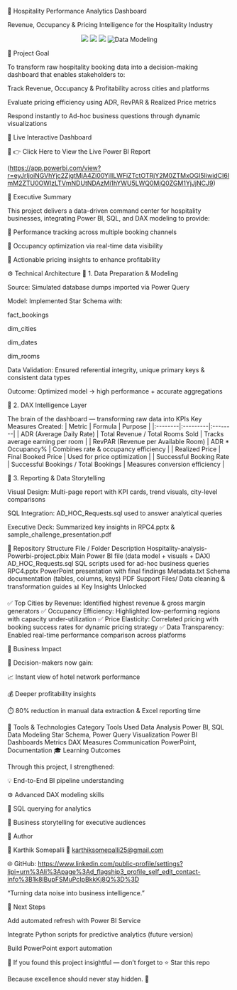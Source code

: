 🌟 Hospitality Performance Analytics Dashboard

Revenue, Occupancy & Pricing Intelligence for the Hospitality Industry

<p align="center"> <img src="https://img.shields.io/badge/Power%20BI-F2C811?style=for-the-badge&logo=power-bi&logoColor=black"/> <img src="https://img.shields.io/badge/SQL-025E8C?style=for-the-badge&logo=mysql&logoColor=white"/> <img src="https://img.shields.io/badge/DAX%20Measures-0078D4?style=for-the-badge&logoColor=white"/> <img src="https://img.shields.io/badge/Data%20Modeling-404040?style=for-the-badge&logo=data:image/png;base64,iVBORw0KGgo=" alt="Data Modeling"/> </p>
🎯 Project Goal

To transform raw hospitality booking data into a decision-making dashboard that enables stakeholders to:

Track Revenue, Occupancy & Profitability across cities and platforms

Evaluate pricing efficiency using ADR, RevPAR & Realized Price metrics

Respond instantly to Ad-hoc business questions through dynamic visualizations

🧩 Live Interactive Dashboard

🚀 👉 Click Here to View the Live Power BI Report

(https://app.powerbi.com/view?r=eyJrIjoiNGVhYjc2ZjgtMjA4Zi00YjllLWFiZTctOTRjY2M0ZTMxOGI5IiwidCI6ImM2ZTU0OWIzLTVmNDUtNDAzMi1hYWU5LWQ0MjQ0ZGM1YjJjNCJ9)

🧠 Executive Summary

This project delivers a data-driven command center for hospitality businesses, integrating Power BI, SQL, and DAX modeling to provide:

🔹 Performance tracking across multiple booking channels

🔹 Occupancy optimization via real-time data visibility

🔹 Actionable pricing insights to enhance profitability

⚙️ Technical Architecture
🧱 1. Data Preparation & Modeling

Source: Simulated database dumps imported via Power Query

Model: Implemented Star Schema with:

fact_bookings

dim_cities

dim_dates

dim_rooms

Data Validation: Ensured referential integrity, unique primary keys & consistent data types

Outcome: Optimized model → high performance + accurate aggregations

🧮 2. DAX Intelligence Layer

The brain of the dashboard — transforming raw data into KPIs
Key Measures Created:
| Metric | Formula | Purpose |
|:--------|:---------|:--------|
| ADR (Average Daily Rate) | Total Revenue / Total Rooms Sold | Tracks average earning per room |
| RevPAR (Revenue per Available Room) | ADR * Occupancy% | Combines rate & occupancy efficiency |
| Realized Price | Final Booked Price | Used for price optimization |
| Successful Booking Rate | Successful Bookings / Total Bookings | Measures conversion efficiency |

🧰 3. Reporting & Data Storytelling

Visual Design: Multi-page report with KPI cards, trend visuals, city-level comparisons

SQL Integration: AD_HOC_Requests.sql used to answer analytical queries

Executive Deck: Summarized key insights in RPC4.pptx & sample_challenge_presentation.pdf

🧾 Repository Structure
File / Folder	Description
Hospitality-analysis-Powerbi-project.pbix	Main Power BI file (data model + visuals + DAX)
AD_HOC_Requests.sql	SQL scripts used for ad-hoc business queries
RPC4.pptx	PowerPoint presentation with final findings
Metadata.txt	Schema documentation (tables, columns, keys)
PDF Support Files/	Data cleaning & transformation guides
📊 Key Insights Unlocked

✅ Top Cities by Revenue: Identified highest revenue & gross margin generators
✅ Occupancy Efficiency: Highlighted low-performing regions with capacity under-utilization
✅ Price Elasticity: Correlated pricing with booking success rates for dynamic pricing strategy
✅ Data Transparency: Enabled real-time performance comparison across platforms

🚀 Business Impact

💼 Decision-makers now gain:

📈 Instant view of hotel network performance

💰 Deeper profitability insights

⏱️ 80% reduction in manual data extraction & Excel reporting time

🧠 Tools & Technologies
Category	Tools Used
Data Analysis	Power BI, SQL
Data Modeling	Star Schema, Power Query
Visualization	Power BI Dashboards
Metrics	DAX Measures
Communication	PowerPoint, Documentation
🎓 Learning Outcomes

Through this project, I strengthened:

💡 End-to-End BI pipeline understanding

⚙️ Advanced DAX modeling skills

🧠 SQL querying for analytics

🧩 Business storytelling for executive audiences

💼 Author

👤 Karthik Somepalli
📧 karthiksomepalli25@gmail.com

🌐 GitHub: https://www.linkedin.com/public-profile/settings?lipi=urn%3Ali%3Apage%3Ad_flagship3_profile_self_edit_contact-info%3B1k8lBupFSMuPcIpBkkKj8Q%3D%3D

“Turning data noise into business intelligence.”

🏁 Next Steps

Add automated refresh with Power BI Service

Integrate Python scripts for predictive analytics (future version)

Build PowerPoint export automation

💎 If you found this project insightful — don’t forget to ⭐ Star this repo

Because excellence should never stay hidden. 🚀
